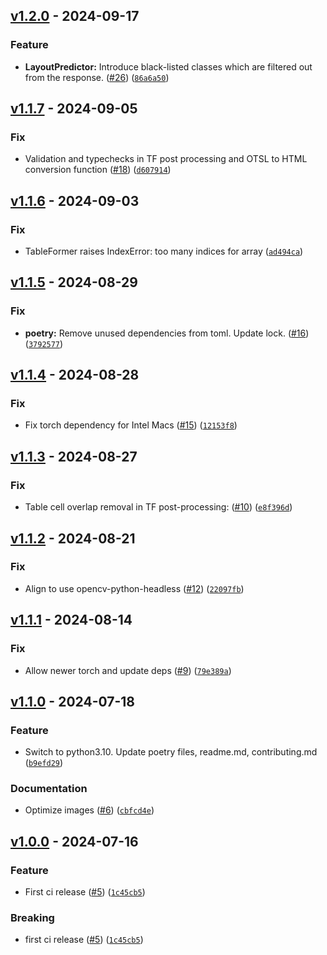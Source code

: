## [v1.2.0](https://github.com/DS4SD/docling-ibm-models/releases/tag/v1.2.0) - 2024-09-17

### Feature

* **LayoutPredictor:** Introduce black-listed classes which are filtered out from the response. ([#26](https://github.com/DS4SD/docling-ibm-models/issues/26)) ([`86a6a50`](https://github.com/DS4SD/docling-ibm-models/commit/86a6a5071bd84dd2b6806ac413a3163e78b6127f))

## [v1.1.7](https://github.com/DS4SD/docling-ibm-models/releases/tag/v1.1.7) - 2024-09-05

### Fix

* Validation and typechecks in TF post processing and OTSL to HTML conversion function ([#18](https://github.com/DS4SD/docling-ibm-models/issues/18)) ([`d607914`](https://github.com/DS4SD/docling-ibm-models/commit/d60791489596c4052b853d3c1dc559ba026a9f77))

## [v1.1.6](https://github.com/DS4SD/docling-ibm-models/releases/tag/v1.1.6) - 2024-09-03

### Fix

* TableFormer raises IndexError: too many indices for array ([`ad494ca`](https://github.com/DS4SD/docling-ibm-models/commit/ad494caaaceb46fcd99054dba70c10fc688a57e6))

## [v1.1.5](https://github.com/DS4SD/docling-ibm-models/releases/tag/v1.1.5) - 2024-08-29

### Fix

* **poetry:** Remove unused dependencies from toml. Update lock. ([#16](https://github.com/DS4SD/docling-ibm-models/issues/16)) ([`3792577`](https://github.com/DS4SD/docling-ibm-models/commit/379257780f12a26770a93a0e3dbf61e36531affc))

## [v1.1.4](https://github.com/DS4SD/docling-ibm-models/releases/tag/v1.1.4) - 2024-08-28

### Fix

* Fix torch dependency for Intel Macs ([#15](https://github.com/DS4SD/docling-ibm-models/issues/15)) ([`12153f8`](https://github.com/DS4SD/docling-ibm-models/commit/12153f829f2ccf25ab03a12924982b1220bf9d6e))

## [v1.1.3](https://github.com/DS4SD/docling-ibm-models/releases/tag/v1.1.3) - 2024-08-27

### Fix

* Table cell overlap removal in TF post-processing: ([#10](https://github.com/DS4SD/docling-ibm-models/issues/10)) ([`e8f396d`](https://github.com/DS4SD/docling-ibm-models/commit/e8f396d19a277b0f3147c3ac3af0b5e452912879))

## [v1.1.2](https://github.com/DS4SD/docling-ibm-models/releases/tag/v1.1.2) - 2024-08-21

### Fix

* Align to use opencv-python-headless ([#12](https://github.com/DS4SD/docling-ibm-models/issues/12)) ([`22097fb`](https://github.com/DS4SD/docling-ibm-models/commit/22097fb3a451c9a2e4531666f96b4a126701b3b4))

## [v1.1.1](https://github.com/DS4SD/docling-ibm-models/releases/tag/v1.1.1) - 2024-08-14

### Fix

* Allow newer torch and update deps ([#9](https://github.com/DS4SD/docling-ibm-models/issues/9)) ([`79e389a`](https://github.com/DS4SD/docling-ibm-models/commit/79e389a60f2fb9295617198d6985957aab53f04d))

## [v1.1.0](https://github.com/DS4SD/docling-ibm-models/releases/tag/v1.1.0) - 2024-07-18

### Feature

* Switch to python3.10. Update poetry files, readme.md, contributing.md ([`b9efd29`](https://github.com/DS4SD/docling-ibm-models/commit/b9efd29dae7de59547be9eca457a227b871fa03e))

### Documentation

* Optimize images ([#6](https://github.com/DS4SD/docling-ibm-models/issues/6)) ([`cbfcd4e`](https://github.com/DS4SD/docling-ibm-models/commit/cbfcd4e9f2f9ba840eec034045c8b410ad83df44))

## [v1.0.0](https://github.com/DS4SD/docling-ibm-models/releases/tag/v1.0.0) - 2024-07-16

### Feature

* First ci release ([#5](https://github.com/DS4SD/docling-ibm-models/issues/5)) ([`1c45cb5`](https://github.com/DS4SD/docling-ibm-models/commit/1c45cb5d81f88e2aaf99864b9df5d80b20d6ce94))

### Breaking

* first ci release ([#5](https://github.com/DS4SD/docling-ibm-models/issues/5)) ([`1c45cb5`](https://github.com/DS4SD/docling-ibm-models/commit/1c45cb5d81f88e2aaf99864b9df5d80b20d6ce94))

